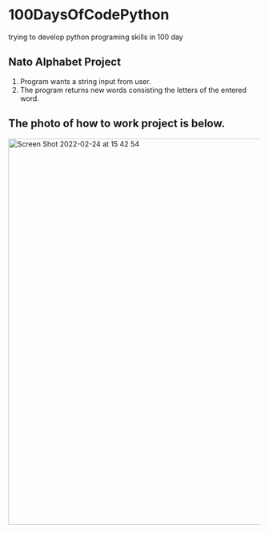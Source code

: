 # 100DaysOfCodePython
trying to develop python programing skills in 100 day

## Nato Alphabet Project

1. Program wants a string input from user.
2. The program returns new words consisting the letters of the entered word.

## The photo of how to work project is below.

<img width="772" alt="Screen Shot 2022-02-24 at 15 42 54" src="https://user-images.githubusercontent.com/46091390/155526269-1b22cd14-8998-4c57-bbe3-b8129d83240e.png">

